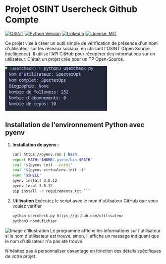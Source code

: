 # Projet OSINT Usercheck Github Compte

[![OSINT](https://img.shields.io/badge/OSINT-Training-blue)](https://ozint.eu) [![Python Version](https://img.shields.io/badge/Python-Latest%20Version-yellow)](https://www.python.org/downloads/) [![LinkedIn](https://img.shields.io/badge/LinkedIn-Connect-blue?style=social&logo=linkedin)](https://www.linkedin.com/in/lou-j/) [![License: MIT](https://img.shields.io/badge/License-MIT-magenta.svg)](license)




Ce projet vise à créer un outil simple de vérification de présence d'un nom d'utilisateur sur les réseaux sociaux, en utilisant l'OSINT (Open Source Intelligence). Il utilise l'API GitHub pour récupérer des informations sur un utilisateur. C'était un projet crée pour un TP Open-Source.

![Image d'illustration](images/usercheck.png)
## Installation de l'environnement Python avec pyenv

1. **Installation de pyenv :**
   ```bash
   curl https://pyenv.run | bash
   export PATH="$HOME/.pyenv/bin:$PATH"
   eval "$(pyenv init --path)"
   eval "$(pyenv virtualenv-init -)"
   exec "$SHELL" 
   pyenv install 3.8.12
   pyenv local 3.8.12
   pip install -r requirements.txt ```

2. **Utilisation**
    Exécutez le script avec le nom d'utilisateur GitHub que vous voulez vérifier

   ``` bash 
   python usercheck.py https://github.com/utilisateur 
   python3 nomdufichier
   

![Image d'illustration](images/usercheck-demo.png)
Le programme affiche les informations sur l'utilisateur si le nom d'utilisateur est trouvé, sinon, il affiche un message indiquant que le nom d'utilisateur n'a pas été trouvé.

N'hésitez pas à personnaliser davantage en fonction des détails spécifiques de votre projet.
